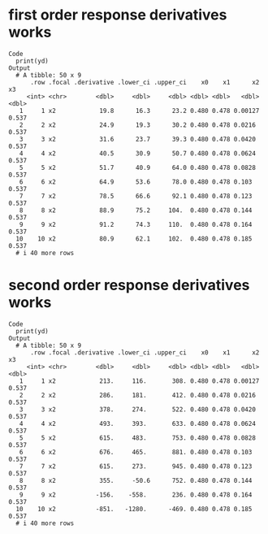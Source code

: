 # first order response derivatives works

    Code
      print(yd)
    Output
      # A tibble: 50 x 9
          .row .focal .derivative .lower_ci .upper_ci    x0    x1      x2    x3
         <int> <chr>        <dbl>     <dbl>     <dbl> <dbl> <dbl>   <dbl> <dbl>
       1     1 x2            19.8      16.3      23.2 0.480 0.478 0.00127 0.537
       2     2 x2            24.9      19.3      30.2 0.480 0.478 0.0216  0.537
       3     3 x2            31.6      23.7      39.3 0.480 0.478 0.0420  0.537
       4     4 x2            40.5      30.9      50.7 0.480 0.478 0.0624  0.537
       5     5 x2            51.7      40.9      64.0 0.480 0.478 0.0828  0.537
       6     6 x2            64.9      53.6      78.0 0.480 0.478 0.103   0.537
       7     7 x2            78.5      66.6      92.1 0.480 0.478 0.123   0.537
       8     8 x2            88.9      75.2     104.  0.480 0.478 0.144   0.537
       9     9 x2            91.2      74.3     110.  0.480 0.478 0.164   0.537
      10    10 x2            80.9      62.1     102.  0.480 0.478 0.185   0.537
      # i 40 more rows

# second order response derivatives works

    Code
      print(yd)
    Output
      # A tibble: 50 x 9
          .row .focal .derivative .lower_ci .upper_ci    x0    x1      x2    x3
         <int> <chr>        <dbl>     <dbl>     <dbl> <dbl> <dbl>   <dbl> <dbl>
       1     1 x2            213.     116.       308. 0.480 0.478 0.00127 0.537
       2     2 x2            286.     181.       412. 0.480 0.478 0.0216  0.537
       3     3 x2            378.     274.       522. 0.480 0.478 0.0420  0.537
       4     4 x2            493.     393.       633. 0.480 0.478 0.0624  0.537
       5     5 x2            615.     483.       753. 0.480 0.478 0.0828  0.537
       6     6 x2            676.     465.       881. 0.480 0.478 0.103   0.537
       7     7 x2            615.     273.       945. 0.480 0.478 0.123   0.537
       8     8 x2            355.     -50.6      752. 0.480 0.478 0.144   0.537
       9     9 x2           -156.    -558.       236. 0.480 0.478 0.164   0.537
      10    10 x2           -851.   -1280.      -469. 0.480 0.478 0.185   0.537
      # i 40 more rows

